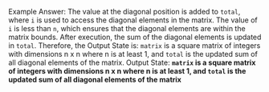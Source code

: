 Example Answer:
The value at the diagonal position is added to `total`, where `i` is used to access the diagonal elements in the matrix. The value of `i` is less than `n`, which ensures that the diagonal elements are within the matrix bounds. After execution, the sum of the diagonal elements is updated in `total`. Therefore, the Output State is: `matrix` is a square matrix of integers with dimensions n x n where n is at least 1, and `total` is the updated sum of all diagonal elements of the matrix.
Output State: **`matrix` is a square matrix of integers with dimensions n x n where n is at least 1, and `total` is the updated sum of all diagonal elements of the matrix**